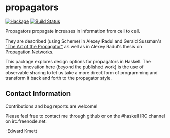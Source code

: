 propagators
===========

[![Hackage](https://img.shields.io/hackage/v/propagators.svg)](https://hackage.haskell.org/package/propagators) [![Build Status](https://secure.travis-ci.org/ekmett/propagators.png?branch=master)](http://travis-ci.org/ekmett/propagators)

Propagators propagate increases in information from cell to cell.

They are described (using Scheme) in Alexey Radul and Gerald Sussman's ["The Art of the Propagator"](https://groups.csail.mit.edu/mac/users/gjs/6.945/readings/art.pdf) as well as in Alexey Radul's thesis on [Propagation Networks](http://groups.csail.mit.edu/genesis/papers/radul%202009.pdf).

This package explores design options for propagators in Haskell. The primary innovation here (beyond the published work) is the use of observable sharing to let us take a more direct form of programming and transform it back and forth to the propagator style.

Contact Information
-------------------

Contributions and bug reports are welcome!

Please feel free to contact me through github or on the #haskell IRC channel on irc.freenode.net.

-Edward Kmett
